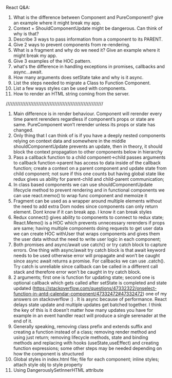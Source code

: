 React Q&A:

1. What is the difference between Component and PureComponent? give an
   example where it might break my app.
2. Context + ShouldComponentUpdate might be dangerous. Can think of why is
   that?
3. Describe 3 ways to pass information from a component to its PARENT.
4. Give 2 ways to prevent components from re-rendering.
5. What is a fragment and why do we need it? Give an example where it might
   break my app.
6. Give 3 examples of the HOC pattern.
7. what's the difference in handling exceptions in promises, callbacks and
   async...await.
8. How many arguments does setState take and why is it async.
9. List the steps needed to migrate a Class to Function Component.
10. List a few ways styles can be used with components.
11. How to render an HTML string coming from the server.

////////////////////////////////////////////////////////////

1. Main difference is in render behaviour. Component will rerender every time parent rerenders regardless if component’s props or state are same. PureComponent won’t rerender unless its props or state has changed.
2. Only thing that I can think of is if you have a deeply nested components relying on context data and somewhere in the middle shouldComponentUpdate prevents an update, then in theory, it should block the context propagation to other components below in hierarchy
3. Pass a callback function to a child component->child passes arguments to callback function->parent has access to data inside of the callback function; create a context on a parent component and update state from child component; not sure if this one counts but having global state like redux gives us ability for parent-child and child-parent communication;
4. In class based components we can use shouldComponentUpdate lifecycle method to prevent rendering and in functional components we can use react.memo() to wrap func component and memoize it
5. Fragment can be used as a wrapper around multiple elements without the need to add extra Dom nodes since components can only return element. Dont know if it can break app. I know it can break styles
6. Redux connect() gives ability to components to connect to redux state; React.Memo() is a HOC which prevents unnecessary rerenders if props are same; having multiple components doing requests to get user data we can create HOC withUser that wraps components and gives them the user data without the need to write user logic in each component;
7. Both promises and async/await use catch() or try catch block to capture errors. One thing with async/await try catch block is that await keyword needs to be used otherwise error will propagate and won’t be caught since async await returns a promise. For callbacks we can use .catch(). Try catch is unreliable since callback can be called in a different call stack and therefore error won’t be caught in try catch block.
8. 2 arguments; first one is function for updating state; second one is optional callback which gets called after setState is completed and state updated (https://stackoverflow.com/questions/47332322/onselect-function-in-antd-calendar-component/47332472#47332472) one of my answers on stackoverflow :) . It is async because of performance. React delays state update and multiple updates get batched together. I think the key of this is it doesn’t matter how many updates you have for example in an event handler react will produce a single serenader at the end of it.
9. Generally speaking, removing class prefix and extends suffix and creating a function instead of a class; removing render method and using just return; removing lifecycle methods, state and binding methods and replacing with hooks (useState,useEffect) and creating function expressions; some other steps may be needed depending on how the component is structured
10. Global styles in index.html file; file for each component; inline styles; attach style obj to style property
11. Using DangerouslySetInnerHTML attribute
